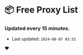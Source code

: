 # :package: Free Proxy List
### Updated every 15 minutes.

- Last updated: `2024-08-07 03:51`

:heart:
